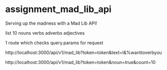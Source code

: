 # assignment_mad_lib_api
Serving up the madness with a Mad Lib API!

list 10 nouns
        verbs
        adverbs
        adjectives

1 route which checks query.params for request


http://localhost:3000/api/v1/mad_lib?token=token&text=I&%wanttoverbyou

http://localhost:3000/api/v1/mad_lib?token=token&noun=true&count=10
